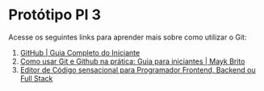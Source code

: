 # Protótipo PI 3

Acesse os seguintes links para aprender mais sobre como utilizar o Git:

1. [GitHub | Guia Completo do Iniciante](https://youtu.be/UbJLOn1PAKw)
2. [Como usar Git e Github na prática: Guia para iniciantes | Mayk Brito](https://youtu.be/2alg7MQ6_sIgit)
3. [Editor de Código sensacional para Programador Frontend, Backend ou Full Stack](https://youtu.be/Q7YfzbJRzm0)
